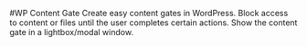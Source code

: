 #WP Content Gate
Create easy content gates in WordPress. Block access to content or files until the user completes certain actions. Show the content gate in a lightbox/modal window.